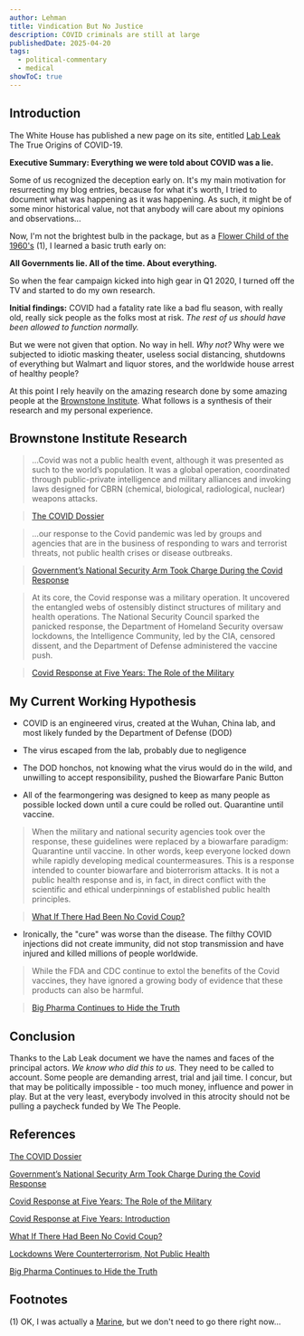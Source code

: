 ```yaml
---
author: Lehman
title: Vindication But No Justice
description: COVID criminals are still at large
publishedDate: 2025-04-20
tags:
  - political-commentary
  - medical
showToC: true
---
```


## Introduction

The White House has published a new page on its site, entitled [Lab Leak](https://www.whitehouse.gov/lab-leak-true-origins-of-covid-19/) The True Origins of COVID-19.

**Executive Summary: Everything we were told about COVID was a lie.**

Some of us recognized the deception early on. It's my main motivation for resurrecting my blog entries, because for what it's worth, I tried to document what was happening as it was happening. As such, it might be of some minor historical value, not that anybody will care about my opinions and observations...

Now, I'm not the brightest bulb in the package, but as a [Flower Child of the 1960's](https://en.wikipedia.org/wiki/Flower_child) (1), I learned a basic truth early on:

**All Governments lie. All of the time. About everything.**

So when the fear campaign kicked into high gear in Q1 2020, I turned off the TV and started to do my own research.

**Initial findings:** COVID had a fatality rate like a bad flu season, with really old, really sick people as the folks most at risk. _The rest of us should have been allowed to function normally._

But we were not given that option. No way in hell. _Why not?_ Why were we subjected to idiotic masking theater, useless social distancing, shutdowns of everything but Walmart and liquor stores, and the worldwide house arrest of healthy people?

At this point I rely heavily on the amazing research done by some amazing people at the [Brownstone Institute](https://brownstone.org). What follows is a synthesis of their research and my personal experience.

## Brownstone Institute Research

> ...Covid was not a public health event, although it was presented as such to the world’s population. It was a global operation, coordinated through public-private intelligence and military alliances and invoking laws designed for CBRN (chemical, biological, radiological, nuclear) weapons attacks.

> [The COVID Dossier](https://brownstone.org/articles/the-covid-dossier/)

> ...our response to the Covid pandemic was led by groups and agencies that are in the business of responding to wars and terrorist threats, not public health crises or disease outbreaks.

> [Government’s National Security Arm Took Charge During the Covid Response](https://brownstone.org/articles/governments-national-security-arm-led-the-covid-response/)

> At its core, the Covid response was a military operation. It uncovered the entangled webs of ostensibly distinct structures of military and health operations. The National Security Council sparked the panicked response, the Department of Homeland Security oversaw lockdowns, the Intelligence Community, led by the CIA, censored dissent, and the Department of Defense administered the vaccine push.

> [Covid Response at Five Years: The Role of the Military](https://brownstone.org/articles/covid-response-at-five-years-the-role-of-the-military/)

## My Current Working Hypothesis

- COVID is an engineered virus, created at the Wuhan, China lab, and most likely funded by the Department of Defense (DOD)

- The virus escaped from the lab, probably due to negligence

- The DOD honchos, not knowing what the virus would do in the wild, and unwilling to accept responsibility, pushed the Biowarfare Panic Button

- All of the fearmongering was designed to keep as many people as possible locked down until a cure could be rolled out. Quarantine until vaccine.

> When the military and national security agencies took over the response, these guidelines were replaced by a biowarfare paradigm: Quarantine until vaccine. In other words, keep everyone locked down while rapidly developing medical countermeasures. This is a response intended to counter biowarfare and bioterrorism attacks. It is not a public health response and is, in fact, in direct conflict with the scientific and ethical underpinnings of established public health principles.

> [What If There Had Been No Covid Coup?](https://brownstone.org/articles/what-if-there-had-been-no-covid-coup/)

- Ironically, the "cure" was worse than the disease. The filthy COVID injections did not create immunity, did not stop transmission and have injured and killed millions of people worldwide.

> While the FDA and CDC continue to extol the benefits of the Covid vaccines, they have ignored a growing body of evidence that these products can also be harmful.

> [Big Pharma Continues to Hide the Truth](https://brownstone.org/articles/big-pharma-continues-to-hide-the-truth/)

## Conclusion

Thanks to the Lab Leak document we have the names and faces of the principal actors. _We know who did this to us._ They need to be called to account. Some people are demanding arrest, trial and jail time. I concur, but that may be politically impossible - too much money, influence and power in play. But at the very least, everybody involved in this atrocity should not be pulling a paycheck funded by We The People.

## References

[The COVID Dossier](https://brownstone.org/articles/the-covid-dossier/)

[Government’s National Security Arm Took Charge During the Covid Response](https://brownstone.org/articles/governments-national-security-arm-led-the-covid-response/)

[Covid Response at Five Years: The Role of the Military](https://brownstone.org/articles/covid-response-at-five-years-the-role-of-the-military/)

[Covid Response at Five Years: Introduction](https://brownstone.org/articles/covid-response-at-five-years-introduction/)

[What If There Had Been No Covid Coup?](https://brownstone.org/articles/what-if-there-had-been-no-covid-coup/)

[Lockdowns Were Counterterrorism, Not Public Health](https://brownstone.org/articles/lockdowns-counterterrorism-not-public-health/)

[Big Pharma Continues to Hide the Truth](https://brownstone.org/articles/big-pharma-continues-to-hide-the-truth/)

## Footnotes

(1) OK, I was actually a [Marine](ihttps://www.marines.mil/), but we don't need to go there right now...
